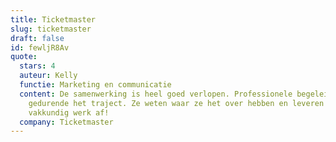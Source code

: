 ```yaml
---
title: Ticketmaster
slug: ticketmaster
draft: false
id: fewljR8Av
quote:
  stars: 4
  auteur: Kelly
  functie: Marketing en communicatie
  content: De samenwerking is heel goed verlopen. Professionele begeleiding
    gedurende het traject. Ze weten waar ze het over hebben en leveren snel,
    vakkundig werk af!
  company: Ticketmaster
---
```

